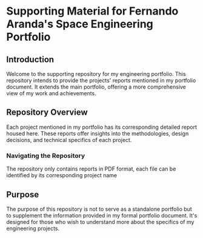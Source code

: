# Supporting Material for Fernando Aranda's Space Engineering Portfolio

## Introduction

Welcome to the supporting repository for my engineering portfolio. This repository intends to provide the projects' reports mentioned in my portfolio document. It extends the main portfolio, offering a more comprehensive view of my work and achievements.

## Repository Overview

Each project mentioned in my portfolio has its corresponding detailed report housed here. These reports offer insights into the methodologies, design decisions, and technical specifics of each project.

### Navigating the Repository

The repository only contains reports in PDF format, each file can be identified by its corresponding project name

## Purpose

The purpose of this repository is not to serve as a standalone portfolio but to supplement the information provided in my formal portfolio document. It's designed for those who wish to understand more about the specifics of my engineering projects.
